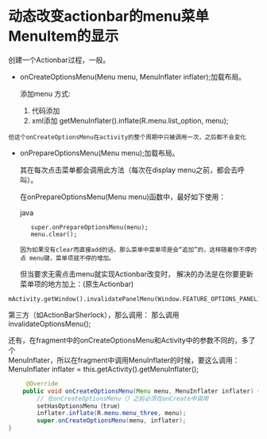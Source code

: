 # 动态改变actionbar的menu菜单MenuItem的显示

创建一个Actionbar过程，一般。

* onCreateOptionsMenu(Menu menu, MenuInflater inflater);加载布局。
   
   添加menu 方式:
    
    1. 代码添加
    2. xml添加 getMenuInflater().inflate(R.menu.list_option, menu);
    
    
 ``但这个onCreateOptionsMenu在activity的整个周期中只被调用一次，之后都不会变化``
 
 
* onPrepareOptionsMenu(Menu menu);加载布局。

   其在每次点击菜单都会调用此方法（每次在display menu之前，都会去呼叫）。
   
   在onPrepareOptionsMenu(Menu menu)函数中，最好如下使用：
   
   java 
  
   ```
      super.onPrepareOptionsMenu(menu);
      menu.clear();
   ```
   ``因为如果没有clear而直接add的话，那么菜单中菜单项是会“追加”的，这样随着你不停的点
      menu键，菜单项就不停的增加。``
      
      
      
  但当要求无需点击menu就实现Actionbar改变时，
解决的办法是在你要更新菜单项的地方加上：(原生Actionbar)
 ```
 mActivity.getWindow().invalidatePanelMenu(Window.FEATURE_OPTIONS_PANEL);
 ```
 
 
 第三方（如ActionBarSherlock），那么调用：
 那么调用 invalidateOptionsMenu();
 
 
 
 还有，在fragment中的onCreateOptionsMenu和Activity中的参数不同的，多了个        
 MenuInflater，所以在fragment中调用MenuInflater的时候，要这么调用：
 MenuInflater inflater = this.getActivity().getMenuInflater();

```java
     @Override
    public void onCreateOptionsMenu(Menu menu, MenuInflater inflater) {
        // 在onCreateOptionsMenu（）之前必须在onCreate中调用        
        setHasOptionsMenu（true）
        inflater.inflate(R.menu.menu_three, menu);   
        super.onCreateOptionsMenu(menu, inflater);
}

